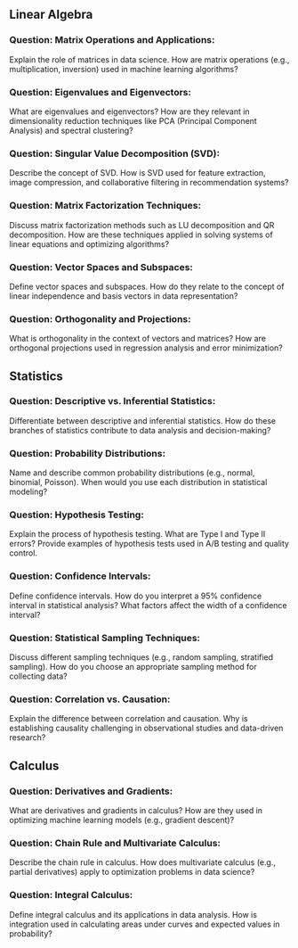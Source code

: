 ## Linear Algebra

### Question: Matrix Operations and Applications:

Explain the role of matrices in data science. How are matrix operations (e.g., multiplication, inversion) used in machine learning algorithms?

### Question: Eigenvalues and Eigenvectors:

What are eigenvalues and eigenvectors? How are they relevant in dimensionality reduction techniques like PCA (Principal Component Analysis) and spectral clustering?

### Question: Singular Value Decomposition (SVD):

Describe the concept of SVD. How is SVD used for feature extraction, image compression, and collaborative filtering in recommendation systems?

### Question: Matrix Factorization Techniques:

Discuss matrix factorization methods such as LU decomposition and QR decomposition. How are these techniques applied in solving systems of linear equations and optimizing algorithms?

### Question: Vector Spaces and Subspaces:

Define vector spaces and subspaces. How do they relate to the concept of linear independence and basis vectors in data representation?

### Question: Orthogonality and Projections:

What is orthogonality in the context of vectors and matrices? How are orthogonal projections used in regression analysis and error minimization?

## Statistics

### Question: Descriptive vs. Inferential Statistics:

Differentiate between descriptive and inferential statistics. How do these branches of statistics contribute to data analysis and decision-making?

### Question: Probability Distributions:

Name and describe common probability distributions (e.g., normal, binomial, Poisson). When would you use each distribution in statistical modeling?

### Question: Hypothesis Testing:

Explain the process of hypothesis testing. What are Type I and Type II errors? Provide examples of hypothesis tests used in A/B testing and quality control.

### Question: Confidence Intervals:

Define confidence intervals. How do you interpret a 95% confidence interval in statistical analysis? What factors affect the width of a confidence interval?

### Question: Statistical Sampling Techniques:

Discuss different sampling techniques (e.g., random sampling, stratified sampling). How do you choose an appropriate sampling method for collecting data?

### Question: Correlation vs. Causation:

Explain the difference between correlation and causation. Why is establishing causality challenging in observational studies and data-driven research?

## Calculus

### Question: Derivatives and Gradients:

What are derivatives and gradients in calculus? How are they used in optimizing machine learning models (e.g., gradient descent)?

### Question: Chain Rule and Multivariate Calculus:

Describe the chain rule in calculus. How does multivariate calculus (e.g., partial derivatives) apply to optimization problems in data science?

### Question: Integral Calculus:

Define integral calculus and its applications in data analysis. How is integration used in calculating areas under curves and expected values in probability?
